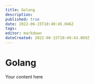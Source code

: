 ```yaml
---
title: Golang
description: 
published: true
date: 2022-06-15T10:49:45.046Z
tags: 
editor: markdown
dateCreated: 2022-06-15T10:49:43.069Z
---
```


# Golang
Your content here